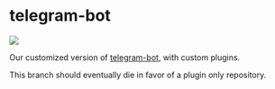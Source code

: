 telegram-bot
============

[![](https://travis-ci.org/julioc/telegram-bot.svg?branch=personal)](https://travis-ci.org/julioc/telegram-bot)

Our customized version of [telegram-bot](https://github.com/yagop/telegram-bot), with custom plugins.

This branch should eventually die in favor of a plugin only repository.